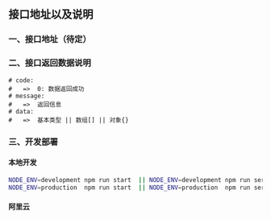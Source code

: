 接口地址以及说明
--------------

### 一、接口地址（待定）


### 二、接口返回数据说明


``` text
# code:
#   =>  0: 数据返回成功
# message:
#   =>  返回信息
# data:
#   =>  基本类型 || 数组[] || 对象{} 
```

### 三、开发部署

#### 本地开发

```bash
NODE_ENV=development npm run start  || NODE_ENV=development npm run serve
NODE_ENV=production  npm run start  || NODE_ENV=production  npm run serve
```
#### 阿里云
